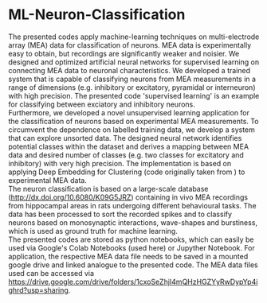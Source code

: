# ML-Neuron-Classification

The presented codes apply machine-learning techniques on multi-electrode array (MEA) data for classification of neurons. MEA data is experimentally easy to obtain, but recordings are significantly weaker and noisier. We designed and optimized artificial neural networks for supervised learning on connecting MEA data to neuronal characteristics. We developed a trained system that is capable of classifying neurons from MEA measurements in a range of dimensions (e.g. inhibitory or excitatory, pyramidal or interneuron) with high precision. The presented code 'supervised learning' is an example for classifying between exciatory and inhibitory neurons.\
Furthermore, we developed a novel unsupervised learning application for the classification of neurons based on experimental MEA measurements. To circumvent the dependence on labelled training data, we develop a system that can explore unsorted data. The designed neural network identifies potential classes within the dataset and derives a mapping between MEA data and desired number of classes (e.g. two classes for excitatory and inhibitory) with very high precision. The implementation is based on applying Deep Embedding for Clustering (code originally taken from ) to experimental MEA data.\
The neuron classification is based on a large-scale database (http://dx.doi.org/10.6080/K09G5JRZ) containing in vivo MEA recordings from hippocampal areas in rats undergoing different behavioural tasks. The data has been processed to sort the recorded spikes and to classify neurons based on monosynaptic interactions, wave-shapes and burstiness, which is used as ground truth for machine learning.\
The presented codes are stored as python notebooks, which can easily be used via Google's Colab Notebooks (used here) or Jupyther Notebook. For application, the respective MEA data file needs to be saved in a mounted google drive and linked analogue to the presented code. The MEA data files used can be accessed via https://drive.google.com/drive/folders/1cxoSeZhjI4mQHzHGZYyRwDypYp4ighrd?usp=sharing.
